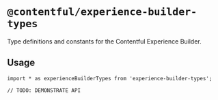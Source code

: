 # `@contentful/experience-builder-types`

Type definitions and constants for the Contentful Experience Builder.

## Usage

```
import * as experienceBuilderTypes from 'experience-builder-types';

// TODO: DEMONSTRATE API
```
